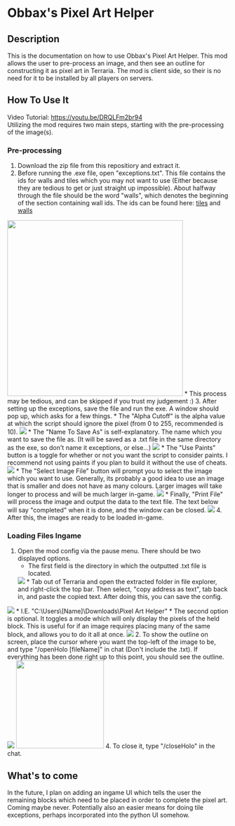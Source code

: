 
# Obbax's Pixel Art Helper
## Description
This is the documentation on how to use Obbax's Pixel Art Helper. This mod allows the user to pre-process an image, and then see an outline for constructing it as pixel art in Terraria. The mod is client side, so their is no need for it to be installed by all players on servers.

## How To Use It
Video Tutorial: https://youtu.be/DRQLFm2br94 \
Utilizing the mod requires two main steps, starting with the pre-processing of the image(s).

### Pre-processing

 1. Download the zip file from this repositiory and extract it.
 2. Before running the .exe file, open "exceptions.txt". This file contains the ids for walls and tiles which you may not want to use (Either because they are tedious to get or just straight up impossible). About halfway through the file should be the word "walls", which denotes the beginning of the section containing wall ids. The ids can be found here: [tiles](https://terraria.wiki.gg/wiki/Tile_IDs) and [walls](https://terraria.wiki.gg/wiki/Wall_IDs)
 <img src="https://lh3.googleusercontent.com/pw/ABLVV85cLBbHzVmxA1N2OvUWozr6RV9pvab5D3WJ3gs4CrYu81uXqsDjnOn-nUDSYd-NOD7Vc5FUAESC4aELi0X64GnfuUcq0wdv3hI-1IEz4M14D_ebTtrB4zKjOVibdIeBqNMK8WdhUOk03MLdwkia5y18=w757-h727-s-no-gm?authuser=0" width="400" height="400"/>
    * This process may be tedious, and can be skipped if you trust my judgement :)
 3. After setting up the exceptions, save the file and run the exe. A window should pop up, which asks for a few things. 
    * The "Alpha Cutoff" is the alpha value at which the script should
    ignore the pixel (from 0 to 255, recommended is 10).
    <img src="https://lh3.googleusercontent.com/pw/ABLVV842lreLHo0MW7u8ru78Tu9cI8WmqWxX0pxm5QoUmoFJ3WN8mRhW5zadqNL6LczLjiFJk6ubh268dalr2trpb8CcXRaRTCgCDk9timGlEWfHzJc1Cd5uWWaCepSFD4zfls2whW_FOylLcNjAcqdPzrQm=w445-h60-s-no-gm?authuser=0"/>
    * The "Name To Save As" is self-explanatory. The name which you want to save the file as. (It will be saved as a .txt file in the same directory as the exe, so don't name it exceptions, or else...)
    <img src="https://lh3.googleusercontent.com/pw/ABLVV85Gj3SEuYQGvXhwCIF_tKCStvHwOid1D0epSNSiXYq1enVqwHMZlzbMNF8xdCigjIJWTD8Fnc33rEyjPho01eai1ZH3hzUO07oKJKZ_vw1Uab3J0zFMZAg7afgQB7bFiytiqj4CW5aoV_tCvBvzsRf3=w444-h57-s-no-gm?authuser=0"/>
    * The "Use Paints" button is a toggle for whether or not you want the script to consider paints. I recommend not using paints if you plan to build it without the use of cheats.
    <img src="https://lh3.googleusercontent.com/pw/ABLVV87bbuMywoZs0YpM5nf94VytJd2GunHLkB-MKxFR6jn-bSDmF2FHC2cNvzy87Cq80pXCQjC7qIKaYWZdAzWTSvn1ZVZ8lMaBXbmCPIFRELaKIr5884nLBlBTZFmWX3fbw7RQFNh9-4TypLZE8fac1R_h=w447-h72-s-no-gm?authuser=0"/>
    * The "Select Image File" button will prompt you to select the image which you want to use. Generally, its probably a good idea to use an image that is smaller and does not have as many colours. Larger images will take longer to process and will be much larger in-game.
    <img src="https://lh3.googleusercontent.com/pw/ABLVV8728Olhp_LYwkjk4N5gQ_o_G84d7PQ7XUpwXJtEYa71gAR7Loby8Y_4DfZuO0z7rf3uGkslLEJkPLHel-I4skIoXxj0PIRn0elgB7lVt_u0OgfS8_4dGLh8-x5PBCSjNE16y4ZgZsCQ-dwb0hUvwkzc=w444-h58-s-no-gm?authuser=0"/>
    * Finally, "Print File" will process the image and output the data to the text file. The text below will say "completed" when it is done, and the window can be closed.
     <img src="https://lh3.googleusercontent.com/pw/ABLVV86bZW08am3raskXjS2PQo8hGx1Nw8l-mXEkIQWmzSMwOl4CAp-QBzJglRbDAr7QbrYdXEVBY5GTj_qbbIcj448eMSE4KMpQzbm4xS9u8zld4PLUbnxqxVfZSHM2fMAVHcBwHlfaE52uHo5qpwQqEU-y=w446-h89-s-no-gm?authuser=0"/>
 4. After this, the images are ready to be loaded in-game.
 
### Loading Files Ingame

1. Open the mod config via the pause menu. There should be two displayed options.
   * The first field is the directory in which the outputted .txt file is located. 
   <img src="https://lh3.googleusercontent.com/pw/ABLVV87hJqIVKGtq3KjeU6zoo0m6WK-Q5dot-X9LZzEXDIF2IPdG4s-nAKAiXkkmLPx6C9V62pM8eu1w-2jFl4ZpWXp5eWlYcWym6RCMBHLbBVz9S0Qceqil-c6H3SXWoWOL-oRkaVc03Q1WjS5CV-z1Mc7I=w568-h38-s-no-gm?authuser=0"/>
     * Tab out of Terraria and open the extracted folder in file explorer, and right-click the top bar. Then select, "copy address as text", tab back in, and paste the copied text. After doing this, you can save the config.
<img src="https://lh3.googleusercontent.com/pw/ABLVV87WVWqxUNFpqOyedQGgZ8bQy0LV40UGdgqqgfYpr8_xwt9tH1GFM5HiEuXOWdf1FSHgZSruNiEOLRgEwTkIo7KDNz8SQEV7_qbkpzopNKwsMOuU1Pm743HWbKwascFG2GbDyFYd4sD2fX3IBBEE1tce=w1869-h545-s-no-gm?authuser=0"/>
      * I.E. "C:\Users\[Name]\Downloads\Pixel Art Helper"
   * The second option is optional. It toggles a mode which will only display the pixels of the held block. This is useful for if an image requires placing many of the same block, and allows you to do it all at once.
<img src="https://lh3.googleusercontent.com/pw/ABLVV86t0tj5HpQIoEQSBtwr8RQ33NcI039V8RajnJ6Q167-5HdmGifEaRVh150nB49YvZxizEWVB5EPiWPp23jJXAbO3kr8J1HXudv68ktollO4pWU8d-hGDnmFYj0ZV0i25BidqsMypiPaTOvvCEGjG57X=w574-h43-s-no-gm?authuser=0"/>
2. To show the outline on screen, place the cursor where you want the top-left of the image to be, and type "/openHolo [fileName]" in chat (Don't include the .txt). If everything has been done right up to this point, you should see the outline.
<img src="https://lh3.googleusercontent.com/pw/ABLVV84w-ZMBDZwLm26pnqG3yCWVreht7UPtydR8Syf1JqAGxnXGmInMPhAIG7NeJlXYmvTe3wAi2FqMwM9qIa31c8qjcsHE4lCawDH9xkfZ9765RZIomhWx-pDGi0WxtGHfrZDOcGqUWg0uHiYB-VQVVLOp=w178-h36-s-no-gm?authuser=0"/> 
<img src="https://lh3.googleusercontent.com/pw/ABLVV87Cb8FcpJv_ZrCXKcRc0uQPF5i4Wrw80e2Jpdne9yHNJHwtZRyU1uKLHo7aX8d4pfsR0NACIQbOiEuZ11VWSSZYOYYSnJQPw-8kibtjyKtxjipyqDSdxbnRi9xbDljqeUXtPgd_ICJ2mHpTY_7S-R12=w508-h565-s-no-gm?authuser=0" width="200"/>
4. To close it, type "/closeHolo" in the chat.

## What's to come
In the future, I plan on adding an ingame UI which tells the user the remaining blocks which need to be placed in order to complete the pixel art. Coming maybe never.
Potentially also an easier means for doing tile exceptions, perhaps incorporated into the python UI somehow.
